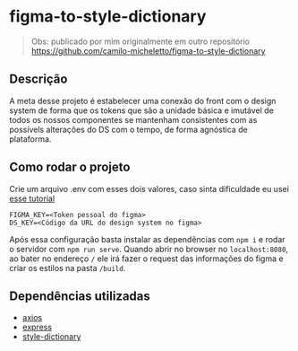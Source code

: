 # figma-to-style-dictionary

> Obs: publicado por mim originalmente em outro repositório
> https://github.com/camilo-micheletto/figma-to-style-dictionary

## Descrição
A meta desse projeto é estabelecer uma conexão do front com o design system de forma que os tokens que são a unidade básica e imutável de todos os nossos componentes se mantenham consistentes com as possívels alterações do DS com o tempo, de forma agnóstica de plataforma.

## Como rodar o projeto
Crie um arquivo .env com esses dois valores, caso sinta dificuldade eu usei [esse tutorial](https://medium.com/iadvize-engineering/figma-tokens-automatically-turned-into-code-how-we-kickstarted-our-design-system-f25866c9d842#:~:text=our%20design%20system-,Part%202%3A%20Using%20the%20Figma%20API,-tldr%3B%20You%20can)
```
FIGMA_KEY=<Token pessoal do figma>
DS_KEY=<Código da URL do design system no figma>
```

Após essa configuração basta instalar as dependências com `npm i` e rodar o servidor com `npm run serve`.
Quando abrir no browser no `localhost:8080`, ao bater no endereço `/` ele irá fazer o request das informações do figma e criar os estilos na pasta `/build`.

## Dependências utilizadas
- [axios](https://axios-http.com/docs/intro)
- [express](https://expressjs.com/pt-br/)
- [style-dictionary](https://amzn.github.io/style-dictionary/#/)
